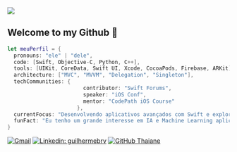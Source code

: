 <img src="https://github.com/guilhermebrv/guilhermebrv/assets/104163003/2f6cd2e9-06aa-4043-9cd2-00ec11fb6cfc">

## Welcome to my Github 👋

```swift
let meuPerfil = {
  pronouns: "ele" | "dele",
  code: [Swift, Objective-C, Python, C++],
  tools: [UIKit, CoreData, Swift UI, Xcode, CocoaPods, Firebase, ARKit],
  architecture: ["MVC", "MVVM", "Delegation", "Singleton"],
  techCommunities: {
                        contributor: "Swift Forums",
                        speaker: "iOS Conf",
                        mentor: "CodePath iOS Course"
                      },
  currentFocus: "Desenvolvendo aplicativos avançados com Swift e explorando ARKit",
  funFact: "Eu tenho um grande interesse em IA e Machine Learning aplicados ao desenvolvimento iOS"
}
```
[![Gmail](https://img.shields.io/badge/-guibviana@icloud.com-red?style=flat-square&logo=iCloud&logoColor=white&link=guibviana@icloud.com)](guibviana@icloud.com)
[![Linkedin: guilhermebrv](https://img.shields.io/badge/-guilhermebrv-blue?style=flat-square&logo=Linkedin&logoColor=white&link=https://www.linkedin.com/in/guilhermebrv/)](https://www.linkedin.com/in/guilhermebrv/)
[![GitHub Thaiane](https://img.shields.io/github/followers/guilhermebrv?label=follow&style=social)](https://github.com/guilhermebrv)

##
